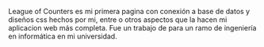 League of Counters es mi primera pagina con conexión a base de datos y diseños css hechos por mi, entre o otros aspectos que la hacen mi aplicacion web más completa.
Fue un trabajo de para un ramo de ingeniería en informática en mi universidad.
